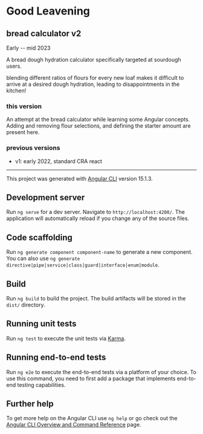 # Good Leavening

## bread calculator v2

Early -- mid 2023

A bread dough hydration calculator specifically targeted at sourdough users. 

blending different ratios of flours for every new loaf makes it difficult to arrive at a desired dough hydration, leading to disappointments in the kitchen!

### this version

An attempt at the bread calculator while learning some Angular concepts. Adding and removing flour selections, and defining the starter amount are present here.

### previous versions

* v1: early 2022, standard CRA react

-----------------

This project was generated with [Angular CLI](https://github.com/angular/angular-cli) version 15.1.3.

## Development server

Run `ng serve` for a dev server. Navigate to `http://localhost:4200/`. The application will automatically reload if you change any of the source files.

## Code scaffolding

Run `ng generate component component-name` to generate a new component. You can also use `ng generate directive|pipe|service|class|guard|interface|enum|module`.

## Build

Run `ng build` to build the project. The build artifacts will be stored in the `dist/` directory.

## Running unit tests

Run `ng test` to execute the unit tests via [Karma](https://karma-runner.github.io).

## Running end-to-end tests

Run `ng e2e` to execute the end-to-end tests via a platform of your choice. To use this command, you need to first add a package that implements end-to-end testing capabilities.

## Further help

To get more help on the Angular CLI use `ng help` or go check out the [Angular CLI Overview and Command Reference](https://angular.io/cli) page.

